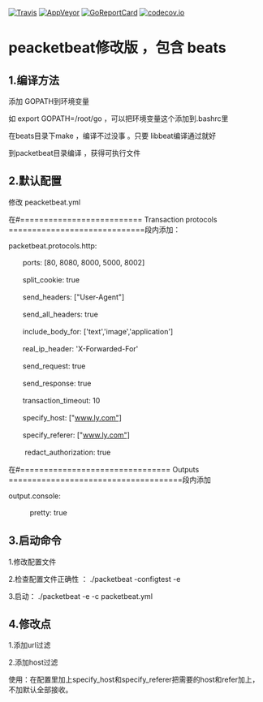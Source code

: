 [![Travis](https://travis-ci.org/elastic/beats.svg?branch=master)](https://travis-ci.org/elastic/beats)
[![AppVeyor](https://ci.appveyor.com/api/projects/status/p7y92i6pp2v7vnrd/branch/master?svg=true)](https://ci.appveyor.com/project/elastic-beats/beats/branch/master)
[![GoReportCard](http://goreportcard.com/badge/elastic/beats)](http://goreportcard.com/report/elastic/beats)
[![codecov.io](https://codecov.io/github/elastic/beats/coverage.svg?branch=master)](https://codecov.io/github/elastic/beats?branch=master)

# peacketbeat修改版 ，包含 beats 

## 1.编译方法 
添加 GOPATH到环境变量 

如 export GOPATH=/root/go ，可以把环境变量这个添加到.bashrc里 

在beats目录下make ，编译不过没事 。只要 libbeat编译通过就好 

到packetbeat目录编译 ，获得可执行文件 


## 2.默认配置

修改 peacketbeat.yml 


在#========================== Transaction protocols =============================段内添加：

packetbeat.protocols.http:

　　ports: [80, 8080, 8000, 5000, 8002]
   
　　split_cookie: true
   
   　　send_headers: ["User-Agent"]
   
   　　send_all_headers: true
   
   　　include_body_for: ['text','image','application']
   
   　　real_ip_header: 'X-Forwarded-For'
   
   　　send_request: true
   
   　　send_response: true
   
   　　transaction_timeout: 10
   
   　　specify_host: ["www.ly.com"]
   
　　specify_referer: ["www.ly.com"]
   
　　 redact_authorization: true
   
   
   
在#================================ Outputs =====================================段内添加 

output.console:

　　　pretty: true
       
       

## 3.启动命令 

1.修改配置文件 

2.检查配置文件正确性 ： ./packetbeat -configtest -e

3.启动： ./packetbeat -e -c packetbeat.yml



## 4.修改点

1.添加url过滤

2.添加host过滤

使用：在配置里加上specify_host和specify_referer把需要的host和refer加上，不加默认全部接收。
